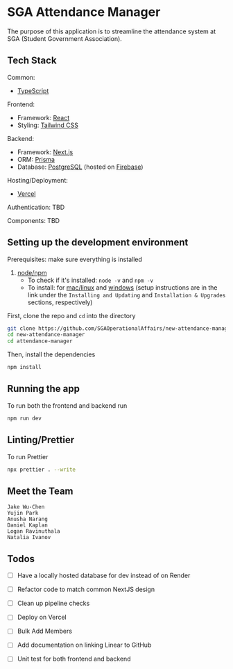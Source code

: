 # SGA Attendance Manager

The purpose of this application is to streamline the attendance system at SGA (Student Government Association).

## Tech Stack

Common:

- [TypeScript](https://www.typescriptlang.org/)

Frontend:

- Framework: [React](https://react.dev/)
- Styling: [Tailwind CSS](https://tailwindcss.com/docs/installation)

Backend:

- Framework: [Next.js](https://nextjs.org/docs)
- ORM: [Prisma](https://www.prisma.io/docs)
- Database: [PostgreSQL](https://www.postgresql.org/docs/) (hosted on [Firebase](https://firebase.google.com/docs))

Hosting/Deployment:
- [Vercel](https://vercel.com/docs)

Authentication: TBD

Components: TBD

## Setting up the development environment

Prerequisites: make sure everything is installed

1. [node/npm](https://nodejs.org/en)
   - To check if it's installed: `node -v` and `npm -v`
   - To install: for [mac/linux](https://github.com/nvm-sh/nvm) and [windows](https://github.com/coreybutler/nvm-windows) (setup instructions are in the link under the `Installing and Updating` and `Installation & Upgrades` sections, respectively)

First, clone the repo and `cd` into the directory

```bash
git clone https://github.com/SGAOperationalAffairs/new-attendance-manager.git
cd new-attendance-manager
cd attendance-manager
```

Then, install the dependencies

```bash
npm install
```

## Running the app

To run both the frontend and backend run 
```bash
npm run dev
```

## Linting/Prettier
To run Prettier
```bash
npx prettier . --write
```

## Meet the Team

```
Jake Wu-Chen
Yujin Park
Anusha Narang
Daniel Kaplan
Logan Ravinuthala
Natalia Ivanov
```

## Todos
- [ ] Have a locally hosted database for dev instead of on Render

- [ ] Refactor code to match common NextJS design

- [ ] Clean up pipeline checks

- [ ] Deploy on Vercel
- [ ] Bulk Add Members
- [ ] Add documentation on linking Linear to GitHub
- [ ] Unit test for both frontend and backend
